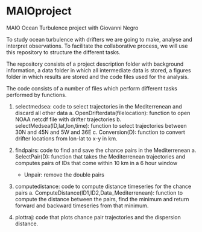 # MAIOproject
MAIO Ocean Turbulence project with Giovanni Negro

To study ocean turbulence with drifters we are going to make, analyse and interpret observations.
To facilitate the collaborative process, we will use this repository to structure the different tasks.

The repository consists of a project description folder with background information, a data folder in which all intermediate data is stored, a figures folder in which results are stored and the code files used for the analysis.

The code consists of a number of files which perform different tasks performed by functions.
1. selectmedsea: code to select trajectories in the Mediterrenean and discard all other data
    a. OpenDrifterdata(filelocation): function to open NOAA netcdf file with drifter trajectories
    b. selectMedsea(ID,lat,lon,time): function to select trajectories between 30N and 45N and 5W and 36E
    c. Conversion(D): function to convert drifter locations from lon-lat to x-y in km.
    
2. findpairs: code to find and save the chance pairs in the Mediterrenean
    a. SelectPair(D): function that takes the Mediterrenean trajectories and computes pairs of IDs that come within 10 km in a 6 hour window
    - Unpair: remove the double pairs
    
3. computedistance: code to compute distance timeseries for the chance pairs
    a. ComputeDistance(ID1,ID2,Data_Mediterrenean): function to compute the distance between the pairs, find the minimum and return forward and backward timeseries from that minimum.
    
4. plottraj: code that plots chance pair trajectories and the dispersion distance.

